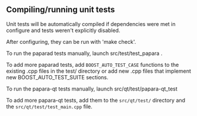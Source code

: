 Compiling/running unit tests
------------------------------------

Unit tests will be automatically compiled if dependencies were met in configure
and tests weren't explicitly disabled.

After configuring, they can be run with 'make check'.

To run the paparad tests manually, launch src/test/test_papara .

To add more paparad tests, add `BOOST_AUTO_TEST_CASE` functions to the existing
.cpp files in the test/ directory or add new .cpp files that
implement new BOOST_AUTO_TEST_SUITE sections.

To run the papara-qt tests manually, launch src/qt/test/papara-qt_test

To add more papara-qt tests, add them to the `src/qt/test/` directory and
the `src/qt/test/test_main.cpp` file.
